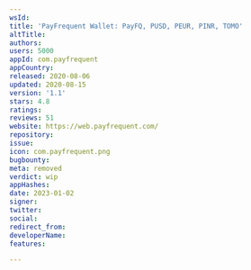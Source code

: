 ```yaml
---
wsId: 
title: 'PayFrequent Wallet: PayFQ, PUSD, PEUR, PINR, TOMO'
altTitle: 
authors: 
users: 5000
appId: com.payfrequent
appCountry: 
released: 2020-08-06
updated: 2020-08-15
version: '1.1'
stars: 4.8
ratings: 
reviews: 51
website: https://web.payfrequent.com/
repository: 
issue: 
icon: com.payfrequent.png
bugbounty: 
meta: removed
verdict: wip
appHashes: 
date: 2023-01-02
signer: 
twitter: 
social: 
redirect_from: 
developerName: 
features: 

---
```


